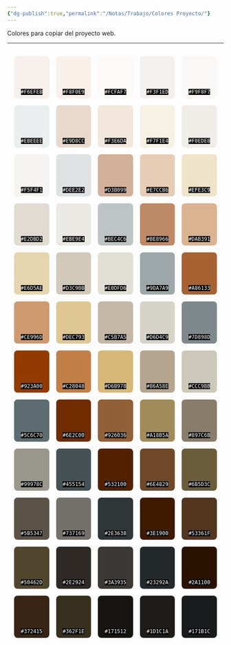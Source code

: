 ```yaml
---
{"dg-publish":true,"permalink":"/Notas/Trabajo/Colores Proyecto/"}
---
```


Colores para copiar del proyecto web.

---

<section class="color-grid">
  <!-- Fila 1 -->
  <div class="color-card" style="background-color:#F6EFEB; color:#2A1100;">
    <div class="color-swatch"></div>
    <div class="color-label">#F6EFEB</div>
  </div>
  <div class="color-card" style="background-color:#F8F0E9; color:#2A1100;">
    <div class="color-swatch"></div>
    <div class="color-label">#F8F0E9</div>
  </div>
  <div class="color-card" style="background-color:#FCFAF7; color:#2A1100;">
    <div class="color-swatch"></div>
    <div class="color-label">#FCFAF7</div>
  </div>
  <div class="color-card" style="background-color:#F3F1ED; color:#2A1100;">
    <div class="color-swatch"></div>
    <div class="color-label">#F3F1ED</div>
  </div>
  <div class="color-card" style="background-color:#F9F8F7; color:#2A1100;">
    <div class="color-swatch"></div>
    <div class="color-label">#F9F8F7</div>
  </div>
  <div class="color-card" style="background-color:#EBEEEE; color:#2A1100;">
    <div class="color-swatch"></div>
    <div class="color-label">#EBEEEE</div>
  </div>

  <!-- Fila 2 -->
  <div class="color-card" style="background-color:#E9D8CC; color:#2A1100;">
    <div class="color-swatch"></div>
    <div class="color-label">#E9D8CC</div>
  </div>
  <div class="color-card" style="background-color:#F3E6DA; color:#2A1100;">
    <div class="color-swatch"></div>
    <div class="color-label">#F3E6DA</div>
  </div>
  <div class="color-card" style="background-color:#F7F1E4; color:#2A1100;">
    <div class="color-swatch"></div>
    <div class="color-label">#F7F1E4</div>
  </div>
  <div class="color-card" style="background-color:#F0EDE8; color:#2A1100;">
    <div class="color-swatch"></div>
    <div class="color-label">#F0EDE8</div>
  </div>
  <div class="color-card" style="background-color:#F5F4F1; color:#2A1100;">
    <div class="color-swatch"></div>
    <div class="color-label">#F5F4F1</div>
  </div>
  <div class="color-card" style="background-color:#DEE2E2; color:#2A1100;">
    <div class="color-swatch"></div>
    <div class="color-label">#DEE2E2</div>
  </div>

  <!-- Fila 3 -->
  <div class="color-card" style="background-color:#D3B099; color:#2A1100;">
    <div class="color-swatch"></div>
    <div class="color-label">#D3B099</div>
  </div>
  <div class="color-card" style="background-color:#E7CCB6; color:#2A1100;">
    <div class="color-swatch"></div>
    <div class="color-label">#E7CCB6</div>
  </div>
  <div class="color-card" style="background-color:#EFE3C9; color:#2A1100;">
    <div class="color-swatch"></div>
    <div class="color-label">#EFE3C9</div>
  </div>
  <div class="color-card" style="background-color:#E2DBD2; color:#2A1100;">
    <div class="color-swatch"></div>
    <div class="color-label">#E2DBD2</div>
  </div>
  <div class="color-card" style="background-color:#EBE9E4; color:#2A1100;">
    <div class="color-swatch"></div>
    <div class="color-label">#EBE9E4</div>
  </div>
  <div class="color-card" style="background-color:#BEC4C6; color:#2A1100;">
    <div class="color-swatch"></div>
    <div class="color-label">#BEC4C6</div>
  </div>

  <!-- Fila 4 -->
  <div class="color-card" style="background-color:#BE8966; color:#2A1100;">
    <div class="color-swatch"></div>
    <div class="color-label">#BE8966</div>
  </div>
  <div class="color-card" style="background-color:#DAB391; color:#2A1100;">
    <div class="color-swatch"></div>
    <div class="color-label">#DAB391</div>
  </div>
  <div class="color-card" style="background-color:#E6D5AE; color:#2A1100;">
    <div class="color-swatch"></div>
    <div class="color-label">#E6D5AE</div>
  </div>
  <div class="color-card" style="background-color:#D3C9BB; color:#2A1100;">
    <div class="color-swatch"></div>
    <div class="color-label">#D3C9BB</div>
  </div>
  <div class="color-card" style="background-color:#E0DFD6; color:#2A1100;">
    <div class="color-swatch"></div>
    <div class="color-label">#E0DFD6</div>
  </div>
  <div class="color-card" style="background-color:#9DA7A9; color:#F6EFEB;">
    <div class="color-swatch"></div>
    <div class="color-label">#9DA7A9</div>
  </div>

  <!-- Fila 5 -->
  <div class="color-card" style="background-color:#A86133; color:#F6EFEB;">
    <div class="color-swatch"></div>
    <div class="color-label">#A86133</div>
  </div>
  <div class="color-card" style="background-color:#CE996D; color:#2A1100;">
    <div class="color-swatch"></div>
    <div class="color-label">#CE996D</div>
  </div>
  <div class="color-card" style="background-color:#DEC793; color:#2A1100;">
    <div class="color-swatch"></div>
    <div class="color-label">#DEC793</div>
  </div>
  <div class="color-card" style="background-color:#C5B7A5; color:#2A1100;">
    <div class="color-swatch"></div>
    <div class="color-label">#C5B7A5</div>
  </div>
  <div class="color-card" style="background-color:#D6D4C9; color:#2A1100;">
    <div class="color-swatch"></div>
    <div class="color-label">#D6D4C9</div>
  </div>
  <div class="color-card" style="background-color:#7D898D; color:#F6EFEB;">
    <div class="color-swatch"></div>
    <div class="color-label">#7D898D</div>
  </div>

  <!-- Fila 6 -->
  <div class="color-card" style="background-color:#923A00; color:#F6EFEB;">
    <div class="color-swatch"></div>
    <div class="color-label">#923A00</div>
  </div>
  <div class="color-card" style="background-color:#C28048; color:#F6EFEB;">
    <div class="color-swatch"></div>
    <div class="color-label">#C28048</div>
  </div>
  <div class="color-card" style="background-color:#D6B978; color:#2A1100;">
    <div class="color-swatch"></div>
    <div class="color-label">#D6B978</div>
  </div>
  <div class="color-card" style="background-color:#B6A58E; color:#2A1100;">
    <div class="color-swatch"></div>
    <div class="color-label">#B6A58E</div>
  </div>
  <div class="color-card" style="background-color:#CCC9BB; color:#2A1100;">
    <div class="color-swatch"></div>
    <div class="color-label">#CCC9BB</div>
  </div>
  <div class="color-card" style="background-color:#5C6C70; color:#F6EFEB;">
    <div class="color-swatch"></div>
    <div class="color-label">#5C6C70</div>
  </div>

  <!-- Fila 7 -->
  <div class="color-card" style="background-color:#6E2C00; color:#F6EFEB;">
    <div class="color-swatch"></div>
    <div class="color-label">#6E2C00</div>
  </div>
  <div class="color-card" style="background-color:#926036; color:#F6EFEB;">
    <div class="color-swatch"></div>
    <div class="color-label">#926036</div>
  </div>
  <div class="color-card" style="background-color:#A18B5A; color:#2A1100;">
    <div class="color-swatch"></div>
    <div class="color-label">#A18B5A</div>
  </div>
  <div class="color-card" style="background-color:#897C6B; color:#F6EFEB;">
    <div class="color-swatch"></div>
    <div class="color-label">#897C6B</div>
  </div>
  <div class="color-card" style="background-color:#99978C; color:#2A1100;">
    <div class="color-swatch"></div>
    <div class="color-label">#99978C</div>
  </div>
  <div class="color-card" style="background-color:#455154; color:#F6EFEB;">
    <div class="color-swatch"></div>
    <div class="color-label">#455154</div>
  </div>

  <!-- Fila 8 -->
  <div class="color-card" style="background-color:#532100; color:#F6EFEB;">
    <div class="color-swatch"></div>
    <div class="color-label">#532100</div>
  </div>
  <div class="color-card" style="background-color:#6E4829; color:#F6EFEB;">
    <div class="color-swatch"></div>
    <div class="color-label">#6E4829</div>
  </div>
  <div class="color-card" style="background-color:#6B5D3C; color:#F6EFEB;">
    <div class="color-swatch"></div>
    <div class="color-label">#6B5D3C</div>
  </div>
  <div class="color-card" style="background-color:#5B5347; color:#F6EFEB;">
    <div class="color-swatch"></div>
    <div class="color-label">#5B5347</div>
  </div>
  <div class="color-card" style="background-color:#737169; color:#F6EFEB;">
    <div class="color-swatch"></div>
    <div class="color-label">#737169</div>
  </div>
  <div class="color-card" style="background-color:#2E3638; color:#F6EFEB;">
    <div class="color-swatch"></div>
    <div class="color-label">#2E3638</div>
  </div>

  <!-- Fila 9 -->
  <div class="color-card" style="background-color:#3E1900; color:#F6EFEB;">
    <div class="color-swatch"></div>
    <div class="color-label">#3E1900</div>
  </div>
  <div class="color-card" style="background-color:#53361F; color:#F6EFEB;">
    <div class="color-swatch"></div>
    <div class="color-label">#53361F</div>
  </div>
  <div class="color-card" style="background-color:#50462D; color:#F6EFEB;">
    <div class="color-swatch"></div>
    <div class="color-label">#50462D</div>
  </div>
  <div class="color-card" style="background-color:#2E2924; color:#F6EFEB;">
    <div class="color-swatch"></div>
    <div class="color-label">#2E2924</div>
  </div>
  <div class="color-card" style="background-color:#3A3935; color:#F6EFEB;">
    <div class="color-swatch"></div>
    <div class="color-label">#3A3935</div>
  </div>
  <div class="color-card" style="background-color:#23292A; color:#F6EFEB;">
    <div class="color-swatch"></div>
    <div class="color-label">#23292A</div>
  </div>

  <!-- Fila 10 -->
  <div class="color-card" style="background-color:#2A1100; color:#F6EFEB;">
    <div class="color-swatch"></div>
    <div class="color-label">#2A1100</div>
  </div>
  <div class="color-card" style="background-color:#372415; color:#F6EFEB;">
    <div class="color-swatch"></div>
    <div class="color-label">#372415</div>
  </div>
  <div class="color-card" style="background-color:#362F1E; color:#F6EFEB;">
    <div class="color-swatch"></div>
    <div class="color-label">#362F1E</div>
  </div>
  <div class="color-card" style="background-color:#171512; color:#F6EFEB;">
    <div class="color-swatch"></div>
    <div class="color-label">#171512</div>
  </div>
  <div class="color-card" style="background-color:#1D1C1A; color:#F6EFEB;">
    <div class="color-swatch"></div>
    <div class="color-label">#1D1C1A</div>
  </div>
  <div class="color-card" style="background-color:#171B1C; color:#F6EFEB;">
    <div class="color-swatch"></div>
    <div class="color-label">#171B1C</div>
  </div>
</section>

<style>
  .color-grid {
    display: grid;
    grid-template-columns: repeat(auto-fit, minmax(80px, 1fr));
    gap: 1rem;
    padding: 1rem;
    align-items: center;
  }
  .color-card {
    display: flex;
    flex-direction: column;
    align-items: center;
    padding: 0.5rem;
    border-radius: 8px;
  }
  .color-swatch {
    width: 60px;
    height: 60px;
    border-radius: 4px;
  }
  .color-label {
    margin-top: 0.5rem;
	color:white;
	background-color:black;
    font-family: monospace;
    font-size: 0.75rem;
  }
</style>



